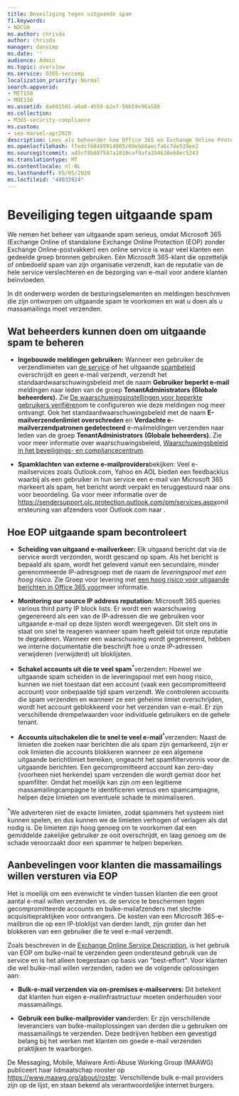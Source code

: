 ```yaml
---
title: Beveiliging tegen uitgaande spam
f1.keywords:
- NOCSH
ms.author: chrisda
author: chrisda
manager: dansimp
ms.date: ''
audience: Admin
ms.topic: overview
ms.service: O365-seccomp
localization_priority: Normal
search.appverid:
- MET150
- MOE150
ms.assetid: 6a601501-a6a8-4559-b2e7-56b59c96a586
ms.collection:
- M365-security-compliance
ms.custom:
- seo-marvel-apr2020
description: Lees als beheerder hoe Office 365 en Exchange Online Protection (EOP) klanten beschermt tegen uitgaande spam en wat u moet doen als u massamailings moet verzenden.
ms.openlocfilehash: ffedcf68489914865c00eb68aecfa6c74e519ee2
ms.sourcegitcommit: a45cf8b887587a1810caf9afa354638e68ec5243
ms.translationtype: MT
ms.contentlocale: nl-NL
ms.lasthandoff: 05/05/2020
ms.locfileid: "44033924"
---
```

# <a name="outbound-spam-protection"></a>Beveiliging tegen uitgaande spam

We nemen het beheer van uitgaande spam serieus, omdat Microsoft 365 (Exchange Online of standalone Exchange Online Protection (EOP) zonder Exchange Online-postvakken) een online service is waar veel klanten een gedeelde groep bronnen gebruiken. Eén Microsoft 365-klant die opzettelijk of onbedoeld spam van zijn organisatie verzendt, kan de reputatie van de hele service verslechteren en de bezorging van e-mail voor andere klanten beïnvloeden.

In dit onderwerp worden de besturingselementen en meldingen beschreven die zijn ontworpen om uitgaande spam te voorkomen en wat u doen als u massamailings moet verzenden.

## <a name="what-admins-can-do-to-control-outbound-spam"></a>Wat beheerders kunnen doen om uitgaande spam te beheren

- **Ingebouwde meldingen gebruiken:** Wanneer een gebruiker de verzendlimieten van [de service](https://docs.microsoft.com/office365/servicedescriptions/exchange-online-service-description/exchange-online-limits#sending-limits-across-office-365-options) of het uitgaande [spambeleid](configure-the-outbound-spam-policy.md) overschrijdt en geen e-mail verzendt, verzendt het standaardwaarschuwingsbeleid met de naam **Gebruiker beperkt e-mail** meldingen naar leden van de groep **TenantAdministrators** **(Globale beheerders).** Zie [De waarschuwingsinstellingen voor beperkte gebruikers verifiëren](removing-user-from-restricted-users-portal-after-spam.md#verify-the-alert-settings-for-restricted-users)om te configureren wie deze meldingen nog meer ontvangt. Ook het standaardwaarschuwingsbeleid met de naam **E-mailverzendenlimiet overschreden** en **Verdachte e-mailverzendpatronen gedetecteerd** e-mailmeldingen verzenden naar leden van de groep **TenantAdministrators** **(Globale beheerders).** Zie voor meer informatie over waarschuwingsbeleid, [Waarschuwingsbeleid in het beveiligings- en compliancecentrum](../../compliance/alert-policies.md).

- **Spamklachten van externe e-mailproviders**bekijken: Veel e-mailservices zoals Outlook.com, Yahoo en AOL bieden een feedbacklus waarbij als een gebruiker in hun service een e-mail van Microsoft 365 markeert als spam, het bericht wordt verpakt en teruggestuurd naar ons voor beoordeling. Ga voor meer informatie over de <https://sendersupport.olc.protection.outlook.com/pm/services.aspx>ondersteuning van afzenders voor Outlook.com naar .

## <a name="how-eop-controls-outbound-spam"></a>Hoe EOP uitgaande spam becontroleert

- **Scheiding van uitgaand e-mailverkeer:** Elk uitgaand bericht dat via de service wordt verzonden, wordt gescand op spam. Als het bericht is bepaald als spam, wordt het geleverd vanuit een secundaire, minder gerenommeerde IP-adresgroep met de naam de _leveringspool met een hoog risico._ Zie Groep voor levering met [een hoog risico voor uitgaande berichten in Office 365 voor](high-risk-delivery-pool-for-outbound-messages.md)meer informatie.

- **Monitoring our source IP address reputation:** Microsoft 365 queries various third party IP block lists. Er wordt een waarschuwing gegenereerd als een van de IP-adressen die we gebruiken voor uitgaande e-mail op deze lijsten wordt weergegeven. Dit stelt ons in staat om snel te reageren wanneer spam heeft geleid tot onze reputatie te degraderen. Wanneer een waarschuwing wordt gegenereerd, hebben we interne documentatie die beschrijft hoe u onze IP-adressen verwijderen (verwijderd) uit bloklijsten.

- **Schakel accounts uit die te veel spam**<sup>\*</sup>verzenden: Hoewel we uitgaande spam scheiden in de leveringspool met een hoog risico, kunnen we niet toestaan dat een account (vaak een gecompromitteerd account) voor onbepaalde tijd spam verzendt. We controleren accounts die spam verzenden en wanneer ze een geheime limiet overschrijden, wordt het account geblokkeerd voor het verzenden van e-mail. Er zijn verschillende drempelwaarden voor individuele gebruikers en de gehele tenant.

- **Accounts uitschakelen die te snel te veel e-mail**<sup>\*</sup>verzenden: Naast de limieten die zoeken naar berichten die als spam zijn gemarkeerd, zijn er ook limieten die accounts blokkeren wanneer ze een algemene uitgaande berichtlimiet bereiken, ongeacht het spamfiltervonnis voor de uitgaande berichten. Een gecompromitteerd account kan zero-day (voorheen niet herkende) spam verzenden die wordt gemist door het spamfilter. Omdat het moeilijk kan zijn om een legitieme massamailingcampagne te identificeren versus een spamcampagne, helpen deze limieten om eventuele schade te minimaliseren.

<sup>\*</sup>We adverteren niet de exacte limieten, zodat spammers het systeem niet kunnen spelen, en dus kunnen we de limieten verhogen of verlagen als dat nodig is. De limieten zijn hoog genoeg om te voorkomen dat een gemiddelde zakelijke gebruiker ze ooit overschrijdt, en laag genoeg om de schade veroorzaakt door een spammer te helpen beperken.

## <a name="recommendations-for-customers-who-want-to-send-mass-mailings-through-eop"></a>Aanbevelingen voor klanten die massamailings willen versturen via EOP

Het is moeilijk om een evenwicht te vinden tussen klanten die een groot aantal e-mail willen verzenden vs. de service te beschermen tegen gecompromitteerde accounts en bulke-mailafzenders met slechte acquisitiepraktijken voor ontvangers. De kosten van een Microsoft 365-e-mailbron die op een IP-bloklijst van derden landt, zijn groter dan het blokkeren van een gebruiker die te veel e-mail verzendt.

Zoals beschreven in de [Exchange Online Service Description](https://docs.microsoft.com/office365/servicedescriptions/exchange-online-service-description/exchange-online-limits), is het gebruik van EOP om bulke-mail te verzenden geen ondersteund gebruik van de service en is het alleen toegestaan op basis van "best-effort". Voor klanten die wel bulke-mail willen verzenden, raden we de volgende oplossingen aan:

- **Bulk-e-mail verzenden via on-premises e-mailservers:** Dit betekent dat klanten hun eigen e-mailinfrastructuur moeten onderhouden voor massamailings.

- **Gebruik een bulke-mailprovider van**derden: Er zijn verschillende leveranciers van bulke-mailoplossingen van derden die u gebruiken om massamailings te verzenden. Deze bedrijven hebben een gevestigd belang bij het werken met klanten om goede e-mail verzenden praktijken te waarborgen.

De Messaging, Mobile, Malware Anti-Abuse Working Group (MAAWG) publiceert haar lidmaatschap rooster op <https://www.maawg.org/about/roster>. Verschillende bulk e-mail providers zijn op de lijst, en staan bekend als verantwoordelijke internet burgers.
